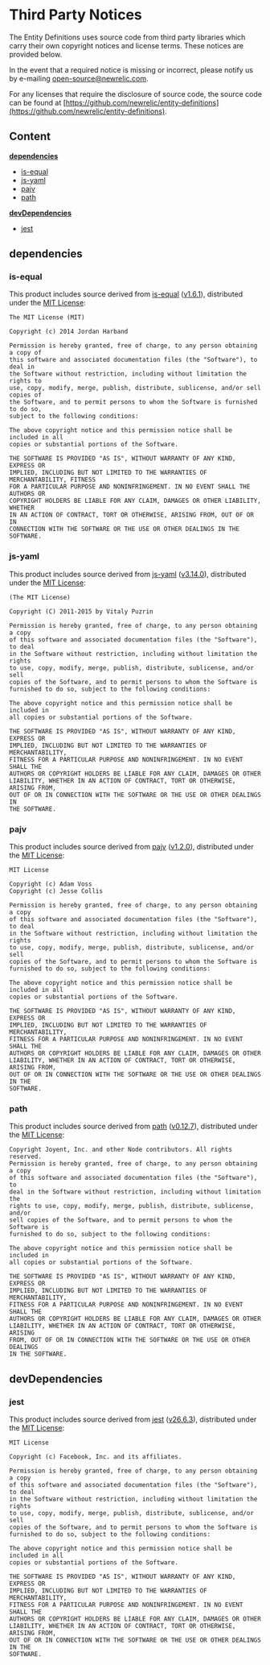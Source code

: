 # Third Party Notices

The Entity Definitions uses source code from third party libraries which carry
their own copyright notices and license terms. These notices are provided
below.

In the event that a required notice is missing or incorrect, please notify us
by e-mailing [open-source@newrelic.com](mailto:open-source@newrelic.com).

For any licenses that require the disclosure of source
code, the source code can be found at [https://github.com/newrelic/entity-definitions](https://github.com/newrelic/entity-definitions).

## Content

**[dependencies](#dependencies)**

* [is-equal](#is-equal)
* [js-yaml](#js-yaml)
* [pajv](#pajv)
* [path](#path)

**[devDependencies](#devDependencies)**

* [jest](#jest)


## dependencies

### is-equal

This product includes source derived from [is-equal](https://github.com/inspect-js/is-equal) ([v1.6.1](https://github.com/inspect-js/is-equal/tree/v1.6.1)), distributed under the [MIT License](https://github.com/inspect-js/is-equal/blob/v1.6.1/LICENSE):

```
The MIT License (MIT)

Copyright (c) 2014 Jordan Harband

Permission is hereby granted, free of charge, to any person obtaining a copy of
this software and associated documentation files (the "Software"), to deal in
the Software without restriction, including without limitation the rights to
use, copy, modify, merge, publish, distribute, sublicense, and/or sell copies of
the Software, and to permit persons to whom the Software is furnished to do so,
subject to the following conditions:

The above copyright notice and this permission notice shall be included in all
copies or substantial portions of the Software.

THE SOFTWARE IS PROVIDED "AS IS", WITHOUT WARRANTY OF ANY KIND, EXPRESS OR
IMPLIED, INCLUDING BUT NOT LIMITED TO THE WARRANTIES OF MERCHANTABILITY, FITNESS
FOR A PARTICULAR PURPOSE AND NONINFRINGEMENT. IN NO EVENT SHALL THE AUTHORS OR
COPYRIGHT HOLDERS BE LIABLE FOR ANY CLAIM, DAMAGES OR OTHER LIABILITY, WHETHER
IN AN ACTION OF CONTRACT, TORT OR OTHERWISE, ARISING FROM, OUT OF OR IN
CONNECTION WITH THE SOFTWARE OR THE USE OR OTHER DEALINGS IN THE SOFTWARE.

```

### js-yaml

This product includes source derived from [js-yaml](https://github.com/nodeca/js-yaml) ([v3.14.0](https://github.com/nodeca/js-yaml/tree/v3.14.0)), distributed under the [MIT License](https://github.com/nodeca/js-yaml/blob/v3.14.0/LICENSE):

```
(The MIT License)

Copyright (C) 2011-2015 by Vitaly Puzrin

Permission is hereby granted, free of charge, to any person obtaining a copy
of this software and associated documentation files (the "Software"), to deal
in the Software without restriction, including without limitation the rights
to use, copy, modify, merge, publish, distribute, sublicense, and/or sell
copies of the Software, and to permit persons to whom the Software is
furnished to do so, subject to the following conditions:

The above copyright notice and this permission notice shall be included in
all copies or substantial portions of the Software.

THE SOFTWARE IS PROVIDED "AS IS", WITHOUT WARRANTY OF ANY KIND, EXPRESS OR
IMPLIED, INCLUDING BUT NOT LIMITED TO THE WARRANTIES OF MERCHANTABILITY,
FITNESS FOR A PARTICULAR PURPOSE AND NONINFRINGEMENT. IN NO EVENT SHALL THE
AUTHORS OR COPYRIGHT HOLDERS BE LIABLE FOR ANY CLAIM, DAMAGES OR OTHER
LIABILITY, WHETHER IN AN ACTION OF CONTRACT, TORT OR OTHERWISE, ARISING FROM,
OUT OF OR IN CONNECTION WITH THE SOFTWARE OR THE USE OR OTHER DEALINGS IN
THE SOFTWARE.

```

### pajv

This product includes source derived from [pajv](https://github.com/json-schema-everywhere/pajv) ([v1.2.0](https://github.com/json-schema-everywhere/pajv/tree/v1.2.0)), distributed under the [MIT License](https://github.com/json-schema-everywhere/pajv/blob/v1.2.0/LICENSE):

```
MIT License

Copyright (c) Adam Voss
Copyright (c) Jesse Collis

Permission is hereby granted, free of charge, to any person obtaining a copy
of this software and associated documentation files (the "Software"), to deal
in the Software without restriction, including without limitation the rights
to use, copy, modify, merge, publish, distribute, sublicense, and/or sell
copies of the Software, and to permit persons to whom the Software is
furnished to do so, subject to the following conditions:

The above copyright notice and this permission notice shall be included in all
copies or substantial portions of the Software.

THE SOFTWARE IS PROVIDED "AS IS", WITHOUT WARRANTY OF ANY KIND, EXPRESS OR
IMPLIED, INCLUDING BUT NOT LIMITED TO THE WARRANTIES OF MERCHANTABILITY,
FITNESS FOR A PARTICULAR PURPOSE AND NONINFRINGEMENT. IN NO EVENT SHALL THE
AUTHORS OR COPYRIGHT HOLDERS BE LIABLE FOR ANY CLAIM, DAMAGES OR OTHER
LIABILITY, WHETHER IN AN ACTION OF CONTRACT, TORT OR OTHERWISE, ARISING FROM,
OUT OF OR IN CONNECTION WITH THE SOFTWARE OR THE USE OR OTHER DEALINGS IN THE
SOFTWARE.

```

### path

This product includes source derived from [path](https://github.com/jinder/path) ([v0.12.7](https://github.com/jinder/path/tree/v0.12.7)), distributed under the [MIT License](https://github.com/jinder/path/blob/v0.12.7/LICENSE):

```
Copyright Joyent, Inc. and other Node contributors. All rights reserved.
Permission is hereby granted, free of charge, to any person obtaining a copy
of this software and associated documentation files (the "Software"), to
deal in the Software without restriction, including without limitation the
rights to use, copy, modify, merge, publish, distribute, sublicense, and/or
sell copies of the Software, and to permit persons to whom the Software is
furnished to do so, subject to the following conditions:

The above copyright notice and this permission notice shall be included in
all copies or substantial portions of the Software.

THE SOFTWARE IS PROVIDED "AS IS", WITHOUT WARRANTY OF ANY KIND, EXPRESS OR
IMPLIED, INCLUDING BUT NOT LIMITED TO THE WARRANTIES OF MERCHANTABILITY,
FITNESS FOR A PARTICULAR PURPOSE AND NONINFRINGEMENT. IN NO EVENT SHALL THE
AUTHORS OR COPYRIGHT HOLDERS BE LIABLE FOR ANY CLAIM, DAMAGES OR OTHER
LIABILITY, WHETHER IN AN ACTION OF CONTRACT, TORT OR OTHERWISE, ARISING
FROM, OUT OF OR IN CONNECTION WITH THE SOFTWARE OR THE USE OR OTHER DEALINGS
IN THE SOFTWARE.

```


## devDependencies

### jest

This product includes source derived from [jest](https://github.com/facebook/jest) ([v26.6.3](https://github.com/facebook/jest/tree/v26.6.3)), distributed under the [MIT License](https://github.com/facebook/jest/blob/v26.6.3/LICENSE):

```
MIT License

Copyright (c) Facebook, Inc. and its affiliates.

Permission is hereby granted, free of charge, to any person obtaining a copy
of this software and associated documentation files (the "Software"), to deal
in the Software without restriction, including without limitation the rights
to use, copy, modify, merge, publish, distribute, sublicense, and/or sell
copies of the Software, and to permit persons to whom the Software is
furnished to do so, subject to the following conditions:

The above copyright notice and this permission notice shall be included in all
copies or substantial portions of the Software.

THE SOFTWARE IS PROVIDED "AS IS", WITHOUT WARRANTY OF ANY KIND, EXPRESS OR
IMPLIED, INCLUDING BUT NOT LIMITED TO THE WARRANTIES OF MERCHANTABILITY,
FITNESS FOR A PARTICULAR PURPOSE AND NONINFRINGEMENT. IN NO EVENT SHALL THE
AUTHORS OR COPYRIGHT HOLDERS BE LIABLE FOR ANY CLAIM, DAMAGES OR OTHER
LIABILITY, WHETHER IN AN ACTION OF CONTRACT, TORT OR OTHERWISE, ARISING FROM,
OUT OF OR IN CONNECTION WITH THE SOFTWARE OR THE USE OR OTHER DEALINGS IN THE
SOFTWARE.

```

